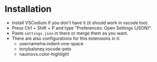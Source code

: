 # Installation
* Install VSCodium if you don't have it (it should work in vscode too).
* Press Ctrl + Shift + P and type "Preferences: Open Settings (JSON)".
* Paste `settings.json` in there or merge them as you want.
* There are also configurations for this extensions in it:
  * usernamehw.indent-one-space
  * tonybaloney.vscode-pets
  * naumovs.color-highlight
